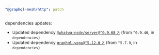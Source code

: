 ```yaml
---
"@graphql-mesh/http": patch
---
```

dependencies updates:
  - Updated dependency [`@whatwg-node/server@^0.9.68` ↗︎](https://www.npmjs.com/package/@whatwg-node/server/v/0.9.68) (from `^0.9.46`, in `dependencies`)
  - Updated dependency [`graphql-yoga@^5.12.0` ↗︎](https://www.npmjs.com/package/graphql-yoga/v/5.12.0) (from `^5.7.0`, in `dependencies`)
